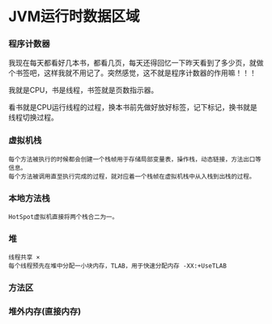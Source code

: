 # JVM运行时数据区域

### 程序计数器

我现在每天都看好几本书，都看几页，每天还得回忆一下昨天看到了多少页，就做个书签吧，这样我就不用记了。突然感觉，这不就是程序计数器的作用嘛！！！

我就是CPU，书是线程，书签就是页数指示器。

看书就是CPU运行线程的过程，换本书前先做好放好标签，记下标记，换书就是线程切换过程。

### 虚拟机栈
	
	每个方法被执行的时候都会创建一个栈帧用于存储局部变量表，操作栈，动态链接，方法出口等信息。
	每个方法被调用直至执行完成的过程，就对应着一个栈帧在虚拟机栈中从入栈到出栈的过程。
	
### 本地方法栈

	HotSpot虚拟机直接将两个栈合二为一。

### 堆
	
	线程共享 ×
	每个线程预先在堆中分配一小块内存，TLAB，用于快速分配内存 -XX:+UseTLAB
	
### 方法区

### 堆外内存(直接内存)





